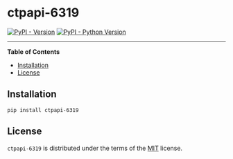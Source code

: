 # ctpapi-6319

[![PyPI - Version](https://img.shields.io/pypi/v/ctpapi-6319.svg)](https://pypi.org/project/ctpapi-6319)
[![PyPI - Python Version](https://img.shields.io/pypi/pyversions/ctpapi-6319.svg)](https://pypi.org/project/ctpapi-6319)

-----

**Table of Contents**

- [Installation](#installation)
- [License](#license)

## Installation

```console
pip install ctpapi-6319
```

## License

`ctpapi-6319` is distributed under the terms of the [MIT](https://spdx.org/licenses/MIT.html) license.
